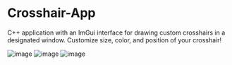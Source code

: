 # Crosshair-App
C++ application with an ImGui interface for drawing custom crosshairs in a designated window. Customize size, color, and position of your crosshair!

![image](https://github.com/labyla/Crosshair-App/assets/102356819/bf954116-cb58-42d0-ad0b-5fd91df09208)
![image](https://github.com/labyla/Crosshair-App/assets/102356819/4d50854e-6ebf-4145-aadf-a4e0fca5ba98)
![image](https://github.com/labyla/Crosshair-App/assets/102356819/5abbb24b-9d73-47ec-88f3-297fe3c2b5fc)
